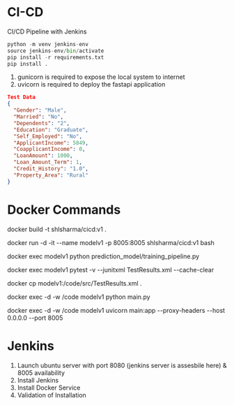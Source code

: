 # CI-CD
CI/CD Pipeline with Jenkins

```python
python -m venv jenkins-env
source jenkins-env/bin/activate
pip install -r requirements.txt
pip install .
```

1. gunicorn is required to expose the local system to internet
2. uvicorn is required to deploy the fastapi application

```json
Test Data
{
  "Gender": "Male",
  "Married": "No",
  "Dependents": "2",
  "Education": "Graduate",
  "Self_Employed": "No",
  "ApplicantIncome": 5849,
  "CoapplicantIncome": 0,
  "LoanAmount": 1000,
  "Loan_Amount_Term": 1,
  "Credit_History": "1.0",
  "Property_Area": "Rural"
}
```

# Docker Commands

docker build -t shlsharma/cicd:v1 .

docker run -d -it --name modelv1 -p 8005:8005 shlsharma/cicd:v1 bash

docker exec modelv1 python prediction_model/training_pipeline.py

docker exec modelv1 pytest -v --junitxml TestResults.xml --cache-clear

docker cp modelv1:/code/src/TestResults.xml .

docker exec -d -w /code modelv1 python main.py

docker exec -d -w /code modelv1 uvicorn main:app --proxy-headers --host 0.0.0.0 --port 8005

# Jenkins 
1. Launch ubuntu server with port 8080 (jenkins server is assesbile here) & 8005 availability
2. Install Jenkins
3. Install Docker Service
4. Validation of Installation 